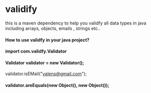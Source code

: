 # validify
this is a maven dependency to help you validfy all  data types in java including arrays, objects, emails , strings etc..


#### How to use validfy in your java project?
#### import com.validfy.Validator

#### Validator validator = new Validator();
 validator.isEMail("valens@gmail.com");
#### validator.areEquals(new Object(), new Object());

